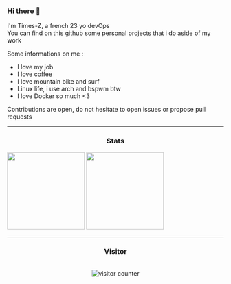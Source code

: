 ### Hi there 👋

I'm Times-Z, a french 23 yo devOps <br/>
You can find on this github some personal projects that i do aside of my work <br/>

Some informations on me :
- I love my job
- I love coffee
- I love mountain bike and surf
- Linux life, i use arch and bspwm btw
- I love Docker so much <3

Contributions are open, do not hesitate to open issues or propose pull requests

---

### <p align="center">Stats</p>
<div>
  <img height="180em" src="https://github-readme-stats-eight-theta.vercel.app/api?username=Times-Z&show_icons=true&theme=react&include_all_commits=true&locale=fr"/>
  <img height="180em" src="https://github-readme-stats-eight-theta.vercel.app/api/top-langs/?username=Times-Z&layout=compact&langs_count=8&theme=react&locale=fr"/>
</div>


<!-- ---
### <p align="center">Skills</p>
<div>
  <div align="center">
    <img alt="Skills" src="./.img/cpt.png" />
  </div>
</div> -->

---
### <p align="center">Visitor</p>
<br>
<div align="center">
  <img alt="visitor counter" src="https://profile-counter.glitch.me/Times-Z/count.svg" />
</div>
